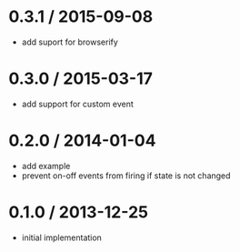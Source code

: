 
0.3.1 / 2015-09-08
==================

 * add suport for browserify

0.3.0 / 2015-03-17
==================

 * add support for custom event

0.2.0 / 2014-01-04
==================

 * add example
 * prevent on-off events from firing if state is not changed

0.1.0 / 2013-12-25
==================

 * initial implementation

